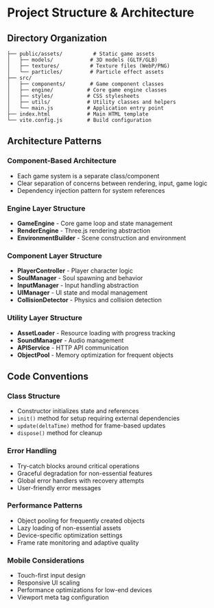 # Project Structure & Architecture

## Directory Organization
```
├── public/assets/          # Static game assets
│   ├── models/            # 3D models (GLTF/GLB)
│   ├── textures/          # Texture files (WebP/PNG)
│   └── particles/         # Particle effect assets
├── src/
│   ├── components/        # Game component classes
│   ├── engine/           # Core game engine classes
│   ├── styles/           # CSS stylesheets
│   ├── utils/            # Utility classes and helpers
│   └── main.js           # Application entry point
├── index.html            # Main HTML template
└── vite.config.js        # Build configuration
```

## Architecture Patterns

### Component-Based Architecture
- Each game system is a separate class/component
- Clear separation of concerns between rendering, input, game logic
- Dependency injection pattern for system references

### Engine Layer Structure
- **GameEngine** - Core game loop and state management
- **RenderEngine** - Three.js rendering abstraction
- **EnvironmentBuilder** - Scene construction and environment

### Component Layer Structure
- **PlayerController** - Player character logic
- **SoulManager** - Soul spawning and behavior
- **InputManager** - Input handling abstraction
- **UIManager** - UI state and modal management
- **CollisionDetector** - Physics and collision detection

### Utility Layer Structure
- **AssetLoader** - Resource loading with progress tracking
- **SoundManager** - Audio management
- **APIService** - HTTP API communication
- **ObjectPool** - Memory optimization for frequent objects

## Code Conventions

### Class Structure
- Constructor initializes state and references
- `init()` method for setup requiring external dependencies
- `update(deltaTime)` method for frame-based updates
- `dispose()` method for cleanup

### Error Handling
- Try-catch blocks around critical operations
- Graceful degradation for non-essential features
- Global error handlers with recovery attempts
- User-friendly error messages

### Performance Patterns
- Object pooling for frequently created objects
- Lazy loading of non-essential assets
- Device-specific optimization settings
- Frame rate monitoring and adaptive quality

### Mobile Considerations
- Touch-first input design
- Responsive UI scaling
- Performance optimizations for low-end devices
- Viewport meta tag configuration